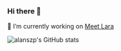 ### Hi there 👋

🔭 I’m currently working on [Meet Lara](https://meetlara.ai)

![alanszp's GitHub stats](https://github-readme-stats.vercel.app/api?username=alanszp)
